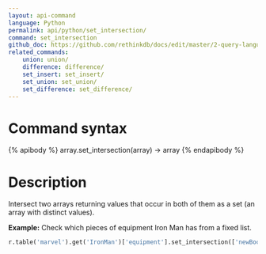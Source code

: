 ```yaml
---
layout: api-command 
language: Python
permalink: api/python/set_intersection/
command: set_intersection 
github_doc: https://github.com/rethinkdb/docs/edit/master/2-query-language/api/python/document-manipulation/set_intersection.md
related_commands:
    union: union/
    difference: difference/
    set_insert: set_insert/
    set_union: set_union/
    set_difference: set_difference/
---
```



# Command syntax #

{% apibody %}
array.set_intersection(array) &rarr; array
{% endapibody %}

# Description #

Intersect two arrays returning values that occur in both of them as a set (an array with
distinct values).

__Example:__ Check which pieces of equipment Iron Man has from a fixed list.

```py
r.table('marvel').get('IronMan')['equipment'].set_intersection(['newBoots', 'arc_reactor']).run(conn)
```



